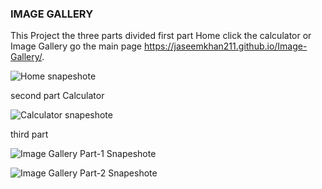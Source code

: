 ### IMAGE GALLERY

This Project the three parts divided first part Home click the calculator or Image Gallery go the main page 
https://jaseemkhan211.github.io/Image-Gallery/.

![Home snapeshote](https://user-images.githubusercontent.com/60065412/78326783-aa3dae00-7594-11ea-9704-350355c0ccf4.PNG)

second part Calculator

![Calculator snapeshote](https://user-images.githubusercontent.com/60065412/78326958-16201680-7595-11ea-888d-cb2d4fc09bab.PNG)

third part

![Image Gallery Part-1 Snapeshote](https://user-images.githubusercontent.com/60065412/78327008-3bad2000-7595-11ea-8027-01b6bd849ff6.PNG)

![Image Gallery Part-2 Snapeshote](https://user-images.githubusercontent.com/60065412/78327030-4c5d9600-7595-11ea-8f50-c23ad6b54dd4.PNG)
